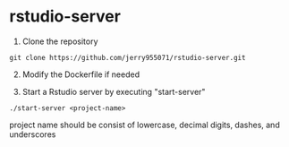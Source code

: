 # rstudio-server

1. Clone the repository
```
git clone https://github.com/jerry955071/rstudio-server.git
```

2. Modify the Dockerfile if needed

3. Start a Rstudio server by executing "start-server"
```
./start-server <project-name>
```
project name should be consist of lowercase, decimal digits, dashes, and underscores
